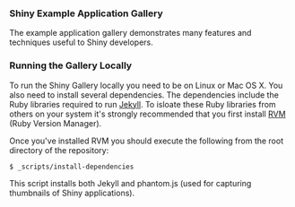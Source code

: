 
### Shiny Example Application Gallery ###

The example application gallery demonstrates many features and techniques useful to Shiny developers. 

### Running the Gallery Locally ###

To run the Shiny Gallery locally you need to be on Linux or Mac OS X. You also need to install several dependencies. The dependencies include the Ruby libraries required to run [Jekyll](http://jekyllrb.com/). To isloate these Ruby libraries from others on your system it's strongly recommended that you first install [RVM](https://rvm.io/) (Ruby Version Manager).

Once you've installed RVM you should execute the following from the root directory of the repository: 

```bash
$ _scripts/install-dependencies
```

This script installs both Jekyll and phantom.js (used for capturing thumbnails of Shiny applications).

